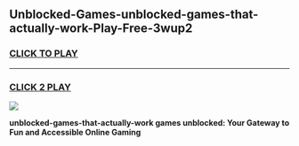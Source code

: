 
## Unblocked-Games-unblocked-games-that-actually-work-Play-Free-3wup2
<h3>
<a href="https://premium76.site?title=unblocked-games-that-actually-work&ref=10A">CLICK TO PLAY</a></h3>
<hr>

<h3>
<a href="https://premium76.site?title=unblocked-games-that-actually-work&ref=10A">CLICK 2 PLAY</a>
  
</h3>

<a href="https://premium76.site?title=unblocked-games-that-actually-work&ref=10A"><img src="https://clearcache.store/games.png"></a>


**unblocked-games-that-actually-work games unblocked: Your Gateway to Fun and Accessible Online Gaming**
